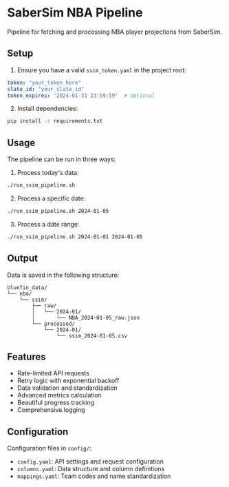 # SaberSim NBA Pipeline

Pipeline for fetching and processing NBA player projections from SaberSim.

## Setup

1. Ensure you have a valid `ssim_token.yaml` in the project root:

```yaml
token: "your_token_here"
slate_id: "your_slate_id"
token_expires: "2024-01-31 23:59:59"  # Optional
```

2. Install dependencies:

```bash
pip install -r requirements.txt
```

## Usage

The pipeline can be run in three ways:

1. Process today's data:

```bash
./run_ssim_pipeline.sh
```

2. Process a specific date:

```bash
./run_ssim_pipeline.sh 2024-01-05
```

3. Process a date range:

```bash
./run_ssim_pipeline.sh 2024-01-01 2024-01-05
```

## Output

Data is saved in the following structure:
```
bluefin_data/
└── nba/
    └── ssim/
        ├── raw/
        │   └── 2024-01/
        │       └── NBA_2024-01-05_raw.json
        └── processed/
            └── 2024-01/
                └── ssim_2024-01-05.csv
```

## Features

- Rate-limited API requests
- Retry logic with exponential backoff
- Data validation and standardization
- Advanced metrics calculation
- Beautiful progress tracking
- Comprehensive logging

## Configuration

Configuration files in `config/`:
- `config.yaml`: API settings and request configuration
- `columns.yaml`: Data structure and column definitions
- `mappings.yaml`: Team codes and name standardization 